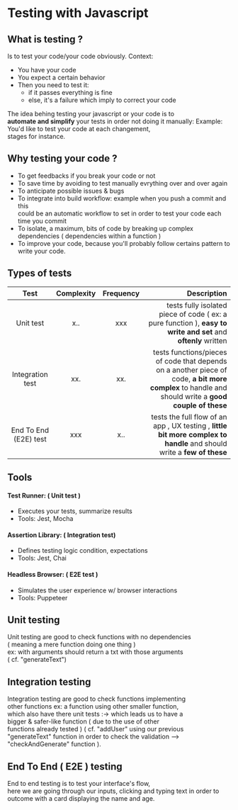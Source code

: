 # Testing with Javascript
## What is testing ?
Is to test your code/your code obviously.
Context:
- You have your code 
- You expect a certain behavior
- Then you need to test it:
    - if it passes everything is fine
    - else, it's a failure which imply to correct your code

The idea behing testing your javascript or your code is to  
**automate and simplify** your tests in order not doing it manually:
Example: You'd like to test your code at each changement,  
stages for instance.  

## Why testing your code ?
- To get feedbacks if you break your code or not
- To save time by avoiding to test manually evrything over and over again
- To anticipate possible issues & bugs
- To integrate into build workflow: example when you push a commit and this  
could be an automatic workflow to set in order to test your code each time you commit 
- To isolate, a maximum, bits of code by breaking up complex dependencies ( dependencies within a function )
- To improve your code, because you'll probably follow certains pattern to write your code.

## Types of tests  

| Test                  | Complexity | Frequency  | Description                       |
|:---------------------:|:----------:|:----------:|----------------------------------:|
| Unit test             |   x..      |   xxx      |tests fully isolated piece of code ( ex: a pure function ), **easy to write and set** and  **oftenly** written |
| Integration test      |   xx.      | xx.        |tests functions/pieces of code that depends on a another piece of code,  **a bit more complex** to handle and should write a **good couple of these** |
| End To End (E2E) test |  xxx      | x..        |tests the full flow of an app , UX testing , **little bit more complex to handle** and should write a **few of these**     |


## Tools  

#### Test Runner: ( Unit test )
- Executes your tests, summarize results
- Tools: Jest, Mocha

#### Assertion Library: ( Integration test)
- Defines testing logic condition, expectations
- Tools: Jest, Chai

#### Headless Browser: ( E2E test )
- Simulates the user experience w/ browser interactions
- Tools: Puppeteer

## Unit testing
Unit testing are good to check functions with no dependencies  
( meaning a mere function doing one thing )  
ex: with arguments should return a txt with those arguments  
( cf. "generateText")

## Integration testing
Integration testing are good to check functions implementing  
other functions ex: a function using other smaller function,  
which also have there unit tests :-> which leads us to have a  
bigger & safer-like function ( due to the use of other  
functions already tested ) ( cf. "addUser" using our previous  
"generateText" function in order to check the validation -->  
"checkAndGenerate" function ).

## End To End ( E2E ) testing
End to end testing is to test your interface's flow,  
here we are going through our inputs, clicking and typing text
in order to outcome with a card displaying the name and age.